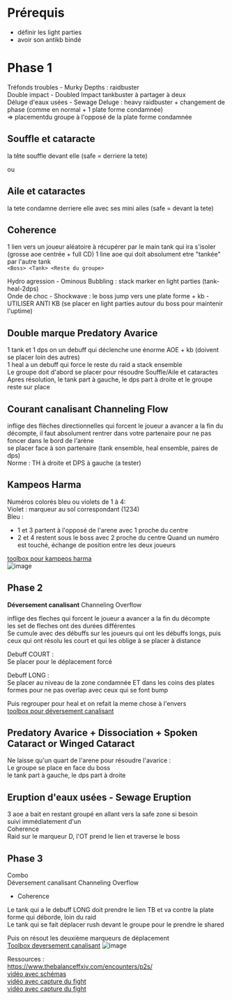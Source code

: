 # Prérequis
- définir les light parties
- avoir son antikb bindé

# Phase 1 
Tréfonds troubles - Murky Depths : raidbuster  
Double impact - Doubled Impact    tankbuster à partager à deux  
Déluge d'eaux usées - Sewage Deluge : heavy raidbuster + changement de phase (comme en normal + 1 plate forme condamnée)   
=> placementdu groupe à l'opposé de la plate forme condamnée   


## Souffle et cataracte
la tête souffle devant elle (safe =  derriere la tete)

ou  
## Aile et cataractes
la tete condamne derriere elle avec ses mini ailes (safe = devant la tete)

## Coherence
1 lien vers un joueur aléatoire à récupérer par le main tank qui ira s'isoler (grosse aoe centrée + full CD)
1 line aoe qui doit absolument etre "tankée" par l'autre tank   
```<Boss> <Tank> <Reste du groupe>```


Hydro agression    - Ominous Bubbling : stack marker en light parties (tank-heal-2dps)  
Onde de choc -  Shockwave : le boss jump vers une plate forme + kb - UTILISER ANTI KB (se placer en light parties autour du boss pour maintenir l'uptime)  
  

## Double marque    Predatory Avarice
1 tank et 1 dps on un debuff qui déclenche une énorme AOE + kb (doivent se placer loin des autres)  
1 heal a un debuff qui force le reste du raid a stack ensemble  
Le groupe doit d'abord se placer pour résoudre Souffle/Aile et cataractes  
Apres résolution, le tank part à gauche, le dps part à droite et le groupe reste sur place  
  

## Courant canalisant    Channeling Flow
inflige des flèches directionnelles qui forcent le joueur a avancer a la fin du décompte, il faut absolument rentrer dans votre partenaire pour ne pas foncer dans le bord de l'arène  
se placer face à son partenaire (tank ensemble, heal ensemble, paires de dps)  
Norme : TH à droite et DPS à gauche (a tester)  
  

## Kampeos Harma
Numéros colorés bleu ou violets de 1 à 4:  
Violet : marqueur au sol correspondant (1234)  
Bleu :  
- 1 et 3 partent à l'opposé de l'arene avec 1 proche du centre
- 2 et 4 restent sous le boss  avec 2 proche du centre
Quand un numéro est touché, échange de position entre les deux joueurs
  
[toolbox pour kampeos harma](https://ff14.toolboxgaming.space/?id=677343458141461&preview=1)  
![image](https://user-images.githubusercontent.com/106151129/170063188-2530461b-53e9-4f45-935c-e1b201a21165.png)


## Phase 2

**Déversement canalisant**    Channeling Overflow

inflige des fleches qui forcent le joueur a avancer a la fin du décompte  
les set de fleches ont des durées différentes  
Se cumule avec des débuffs sur les joueurs qui ont les débuffs longs, puis ceux qui ont résolu les court et qui les oblige à se placer à distance

Debuff COURT :  
Se placer pour le déplacement forcé 

Debuff LONG :   
Se placer  au niveau de la zone condamnée ET dans les coins des plates formes pour ne pas overlap avec ceux qui se font bump

Puis regrouper pour heal et on refait la meme chose à l'envers  
[toolbox pour déversement canalisant](https://ff14.toolboxgaming.space/?id=769240987231461&preview=1#)
  
  
## Predatory Avarice + Dissociation  + Spoken Cataract or Winged Cataract
Ne laisse qu'un quart de l'arene pour résoudre l'avarice :  
Le groupe se place en face du boss  
le tank part à gauche, le dps part à droite  

  
## Eruption d'eaux usées - Sewage Eruption
3 aoe a bait en restant groupé en allant vers la safe zone si besoin  
suivi immédiatement d'un  
Coherence  
Raid sur le marqueur D, l'OT prend le lien et traverse le boss 

## Phase 3

Combo  
Déversement canalisant    Channeling Overflow  
+ Coherence

Le tank qui a le debuff LONG doit prendre le lien TB et va contre la plate forme qui déborde, loin du raid  
Le tank qui se fait déplacer rush devant le groupe pour le prendre le shared

Puis on résout les deuxième marqueurs de déplacement  
[Toolbox deversement canalisant](https://ff14.toolboxgaming.space/?id=939242225231461&preview=1#1)
![image](https://user-images.githubusercontent.com/106151129/170063405-80359dfd-8bf1-401e-84ee-5ba66cf27b55.png)





Ressources :  
https://www.thebalanceffxiv.com/encounters/p2s/   
[vidéo avec schémas](https://www.youtube.com/watch?v=Ye8XcA67GvM)  
[vidéo avec capture du fight](https://www.youtube.com/watch?v=NJ4tah59xdY)  
[vidéo avec capture du fight](https://www.youtube.com/watch?v=9Eury6vtu5M)
